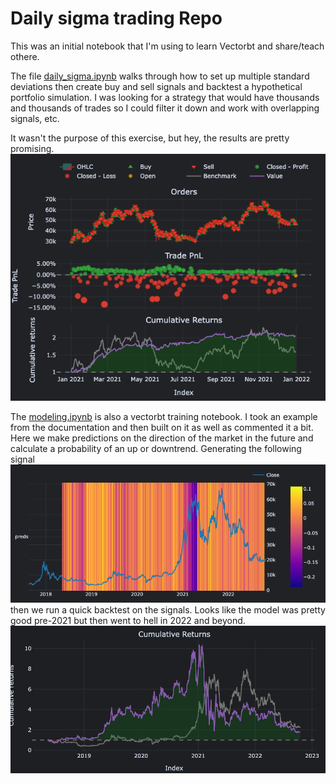 # Daily sigma trading Repo
This was an initial notebook that I'm using to learn Vectorbt and share/teach othere.

The file [daily_sigma.ipynb](daily_sigma.ipynb) walks through how to set up multiple standard deviations then create buy and sell signals and backtest a hypothetical portfolio simulation. I was looking for a strategy that would have thousands and thousands of trades so I could filter it down and work with overlapping signals, etc. 

It wasn't the purpose of this exercise, but hey, the results are pretty promising. ![Simulation](simulation.png)

The [modeling.ipynb](modeling.ipynb) is also a vectorbt training notebook. I took an example from the documentation and then built on it as well as commented it a bit. Here we make predictions on the direction of the market in the future and calculate a probability of an up or downtrend. Generating the following signal ![heatmap](heatmap.png "Heatmap") then we run a quick backtest on the signals. Looks like the model was pretty good pre-2021 but then went to hell in 2022 and beyond. ![Alt text](image.png)
